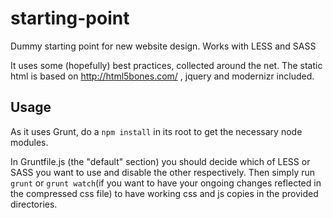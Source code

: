 starting-point
==============

Dummy starting point for new website design. Works with LESS and SASS

It uses some (hopefully) best practices, collected around the net.
The static html is based on http://html5bones.com/ , jquery and modernizr included.

Usage
-----

As it uses Grunt, do a `npm install` in its root to get the necessary node modules.

In Gruntfile.js (the "default" section) you should decide which of LESS or SASS you want
to use and disable the other respectively.
Then simply run `grunt` or `grunt watch`(if you want to have your ongoing changes
reflected in the compressed css file) to have working css and js copies in the 
provided directories.

